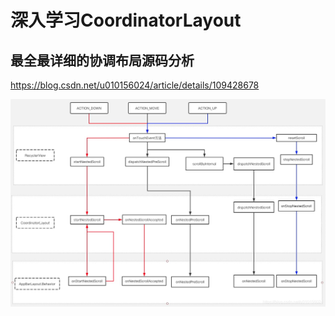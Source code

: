 # 深入学习CoordinatorLayout

## 最全最详细的协调布局源码分析
https://blog.csdn.net/u010156024/article/details/109428678

![嵌套滑动](./pic/pic1.png)